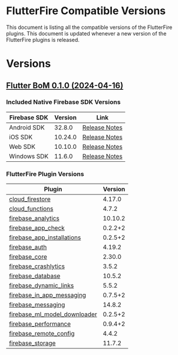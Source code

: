 # FlutterFire Compatible Versions

This document is listing all the compatible versions of the FlutterFire plugins. This document is updated whenever a new version of the FlutterFire plugins is released.

# Versions

## [Flutter BoM 0.1.0 (2024-04-16)](https://github.com/firebase/flutterfire/blob/master/CHANGELOG.md#2024-04-16)

<!--- When ready can be included
Install this version using FlutterFire CLI

```bash
flutterfire install 0.1.0
```
-->

### Included Native Firebase SDK Versions
| Firebase SDK | Version | Link |
|--------------|---------|------|
| Android SDK | 32.8.0 | [Release Notes](https://firebase.google.com/support/release-notes/android) |
| iOS SDK | 10.24.0 | [Release Notes](https://firebase.google.com/support/release-notes/ios) |
| Web SDK | 10.10.0 | [Release Notes](https://firebase.google.com/support/release-notes/js) |
| Windows SDK | 11.6.0 | [Release Notes](https://firebase.google.com/support/release-notes/cpp-relnotes) |

### FlutterFire Plugin Versions
| Plugin | Version |
|--------|---------|
| [cloud_firestore](https://pub.dev/packages/cloud_firestore/versions/4.17.0) | 4.17.0 |
| [cloud_functions](https://pub.dev/packages/cloud_functions/versions/4.7.2) | 4.7.2 |
| [firebase_analytics](https://pub.dev/packages/firebase_analytics/versions/10.10.2) | 10.10.2 |
| [firebase_app_check](https://pub.dev/packages/firebase_app_check/versions/0.2.2+2) | 0.2.2+2 |
| [firebase_app_installations](https://pub.dev/packages/firebase_app_installations/versions/0.2.5+2) | 0.2.5+2 |
| [firebase_auth](https://pub.dev/packages/firebase_auth/versions/4.19.2) | 4.19.2 |
| [firebase_core](https://pub.dev/packages/firebase_core/versions/2.30.0) | 2.30.0 |
| [firebase_crashlytics](https://pub.dev/packages/firebase_crashlytics/versions/3.5.2) | 3.5.2 |
| [firebase_database](https://pub.dev/packages/firebase_database/versions/10.5.2) | 10.5.2 |
| [firebase_dynamic_links](https://pub.dev/packages/firebase_dynamic_links/versions/5.5.2) | 5.5.2 |
| [firebase_in_app_messaging](https://pub.dev/packages/firebase_in_app_messaging/versions/0.7.5+2) | 0.7.5+2 |
| [firebase_messaging](https://pub.dev/packages/firebase_messaging/versions/14.8.2) | 14.8.2 |
| [firebase_ml_model_downloader](https://pub.dev/packages/firebase_ml_model_downloader/versions/0.2.5+2) | 0.2.5+2 |
| [firebase_performance](https://pub.dev/packages/firebase_performance/versions/0.9.4+2) | 0.9.4+2 |
| [firebase_remote_config](https://pub.dev/packages/firebase_remote_config/versions/4.4.2) | 4.4.2 |
| [firebase_storage](https://pub.dev/packages/firebase_storage/versions/11.7.2) | 11.7.2 |


